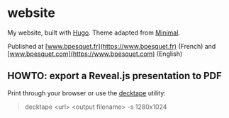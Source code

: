 # website

My website, built with [Hugo](https://gohugo.io). Theme adapted from [Minimal](https://themes.gohugo.io/minimal/).

Published at [www.bpesquet.fr](https://www.bpesquet.fr) (French) and [www.bpesquet.com](https://www.bpesquet.com) (English)

## HOWTO: export a Reveal.js presentation to PDF

Print through your browser or use the [decktape](https://github.com/astefanutti/decktape) utility:

> decktape \<url\> \<output filename\> -s 1280x1024